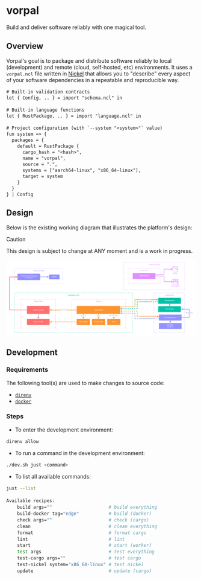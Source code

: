 # vorpal

Build and deliver software reliably with one magical tool.

## Overview

Vorpal's goal is to package and distribute software reliably to local (development) and remote (cloud, self-hosted, etc) environments. It uses a `vorpal.ncl` file written in [Nickel](https://nickel-lang.org/) that allows you to "describe" every aspect of your software dependencies in a repeatable and reproducible way.

```nickel
# Built-in validation contracts
let { Config, .. } = import "schema.ncl" in

# Built-in language functions
let { RustPackage, .. } = import "language.ncl" in

# Project configuration (with `--system "<system>"` value)
fun system => {
  packages = {
    default = RustPackage {
      cargo_hash = "<hash>",
      name = "vorpal",
      source = ".",
      systems = ["aarch64-linux", "x86_64-linux"],
      target = system
    }
  }
} | Config
```

## Design

Below is the existing working diagram that illustrates the platform's design:

> [!CAUTION]
> This design is subject to change at ANY moment and is a work in progress.

![vorpal](./vorpal.png)

## Development

### Requirements

The following tool(s) are used to make changes to source code:

- [`direnv`](https://github.com/direnv/direnv)
- [`docker`](https://www.docker.com/products/docker-desktop)

### Steps

- To enter the development environment:

```bash
direnv allow
```

- To run a command in the development environment:

```bash
./dev.sh just <command>
```

- To list all available commands:

```bash
just --list

Available recipes:
    build args=""                     # build everything
    build-docker tag="edge"           # build (docker)
    check args=""                     # check (cargo)
    clean                             # clean everything
    format                            # format cargo
    lint                              # lint
    start                             # start (worker)
    test args                         # test everything
    test-cargo args=""                # test cargo
    test-nickel system="x86_64-linux" # test nickel
    update                            # update (cargo)
```
